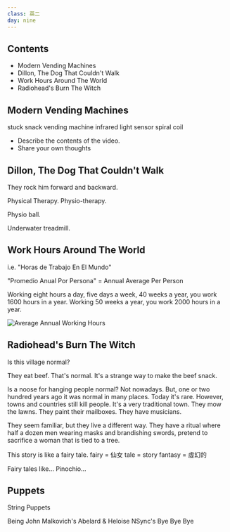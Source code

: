 ```yaml
---
class: 英二
day: nine
---
```


## Contents

- Modern Vending Machines
- Dillon, The Dog That Couldn't Walk
- Work Hours Around The World
- Radiohead's Burn The Witch

## Modern Vending Machines

stuck snack
vending machine
infrared
light sensor
spiral
coil

- Describe the contents of the video.
- Share your own thoughts

## Dillon, The Dog That Couldn't Walk

They rock him forward and backward.

Physical Therapy.
Physio-therapy.

Physio ball.

Underwater treadmill.

## Work Hours Around The World

i.e. "Horas de Trabajo En El Mundo"

"Promedio Anual Por Persona" = Annual Average Per Person

Working eight hours a day, five days a week, 40 weeks a year, you work 1600 hours in a year.
Working 50 weeks a year, you work 2000 hours in a year.

![Average Annual Working Hours](https://media.giphy.com/media/3o7qDIUESOmhXQAuLC/giphy.gif)

## Radiohead's Burn The Witch

Is this village normal?

They eat beef.
That's normal.
It's a strange way to make the beef snack.

Is a noose for hanging people normal?
Not nowadays.
But, one or two hundred years ago it was normal in many places.
Today it's rare.
However, towns and countries still kill people.
It's a very traditional town.
They mow the lawns.
They paint their mailboxes.
They have musicians.

They seem familiar, but they live a different way.
They have a ritual where half a dozen men wearing masks and brandishing swords, pretend to sacrifice a woman that is tied to a tree.

This story is like a fairy tale.
fairy = 仙女
tale = story
fantasy = 虛幻的

Fairy tales like... Pinochio...

## Puppets

String Puppets


Being John Malkovich's Abelard & Heloise
NSync's Bye Bye Bye

